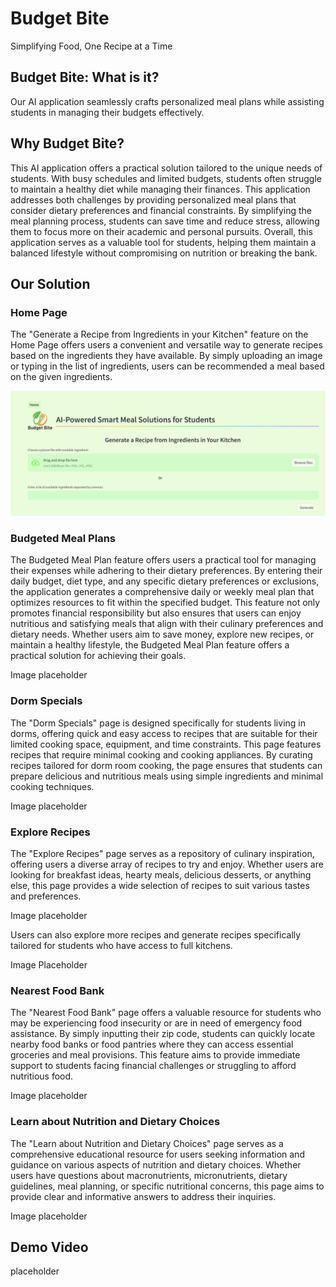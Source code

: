 <h1>Budget Bite</h1>
Simplifying Food, One Recipe at a Time

<h2>Budget Bite: What is it?</h2>
Our AI application seamlessly crafts personalized meal plans while assisting students in managing their budgets effectively.

<h2>Why Budget Bite?</h2>
This AI application offers a practical solution tailored to the unique needs of students. With busy schedules and limited budgets, students often struggle to maintain a healthy diet while managing their finances. This application addresses both challenges by providing personalized meal plans that consider dietary preferences and financial constraints. By simplifying the meal planning process, students can save time and reduce stress, allowing them to focus more on their academic and personal pursuits. Overall, this application serves as a valuable tool for students, helping them maintain a balanced lifestyle without compromising on nutrition or breaking the bank.

<h2>Our Solution</h2>
<h3>Home Page</h3>
The "Generate a Recipe from Ingredients in your Kitchen" feature on the Home Page offers users a convenient and versatile way to generate recipes based on the ingredients they have available. By simply uploading an image or typing in the list of ingredients, users can be  recommended a meal based on the given ingredients. 

![HomePage](static/HomePage.png)

<h3>Budgeted Meal Plans</h3>
The Budgeted Meal Plan feature offers users a practical tool for managing their expenses while adhering to their dietary preferences. By entering their daily budget, diet type, and any specific dietary preferences or exclusions, the application generates a comprehensive daily or weekly meal plan that optimizes resources to fit within the specified budget. This feature not only promotes financial responsibility but also ensures that users can enjoy nutritious and satisfying meals that align with their culinary preferences and dietary needs. Whether users aim to save money, explore new recipes, or maintain a healthy lifestyle, the Budgeted Meal Plan feature offers a practical solution for achieving their goals.

Image placeholder

<h3>Dorm Specials</h3>
The "Dorm Specials" page is designed specifically for students living in dorms, offering quick and easy access to recipes that are suitable for their limited cooking space, equipment, and time constraints. This page features recipes that require minimal cooking and cooking appliances. By curating recipes tailored for dorm room cooking, the page ensures that students can prepare delicious and nutritious meals using simple ingredients and minimal cooking techniques. 

Image placeholder

<h3>Explore Recipes</h3>
The "Explore Recipes" page serves as a repository of culinary inspiration, offering users a diverse array of recipes to try and enjoy. Whether users are looking for breakfast ideas, hearty meals, delicious desserts, or anything else, this page provides a wide selection of recipes to suit various tastes and preferences.

Image placeholder 

Users can also explore more recipes and generate recipes specifically tailored for students who have access to full kitchens.

Image Placeholder

<h3>Nearest Food Bank</h3>
The "Nearest Food Bank" page offers a valuable resource for students who may be experiencing food insecurity or are in need of emergency food assistance. By simply inputting their zip code, students can quickly locate nearby food banks or food pantries where they can access essential groceries and meal provisions. This feature aims to provide immediate support to students facing financial challenges or struggling to afford nutritious food.

Image placeholder

<h3>Learn about Nutrition and Dietary Choices</h3>
The "Learn about Nutrition and Dietary Choices" page serves as a comprehensive educational resource for users seeking information and guidance on various aspects of nutrition and dietary choices. Whether users have questions about macronutrients, micronutrients, dietary guidelines, meal planning, or specific nutritional concerns, this page aims to provide clear and informative answers to address their inquiries.

Image placeholder

<h2>Demo Video</h2>
placeholder

